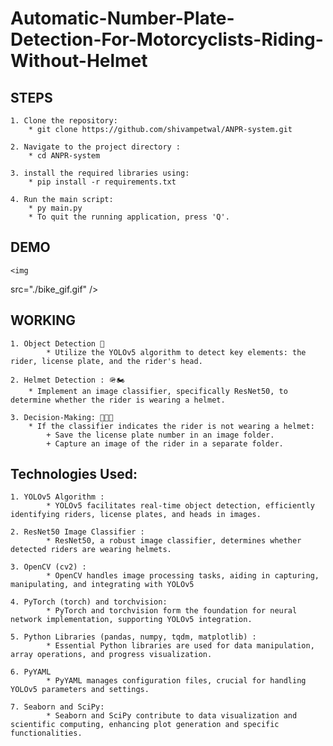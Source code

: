 
# Automatic-Number-Plate-Detection-For-Motorcyclists-Riding-Without-Helmet

## STEPS 

    1. Clone the repository:
        * git clone https://github.com/shivampetwal/ANPR-system.git
    
    2. Navigate to the project directory : 
        * cd ANPR-system
        
    3. install the required libraries using: 
        * pip install -r requirements.txt

    4. Run the main script:
        * py main.py
        * To quit the running application, press 'Q'.


## DEMO 

    <img
src="./bike_gif.gif"
/>





## WORKING 

    1. Object Detection 📸
            * Utilize the YOLOv5 algorithm to detect key elements: the rider, license plate, and the rider's head.
    
    2. Helmet Detection : 🪖🏍️
        * Implement an image classifier, specifically ResNet50, to determine whether the rider is wearing a helmet.
        
    3. Decision-Making: 🤔💭✅
        * If the classifier indicates the rider is not wearing a helmet:
            + Save the license plate number in an image folder.
            + Capture an image of the rider in a separate folder.





## Technologies Used: 

    1. YOLOv5 Algorithm : 
            * YOLOv5 facilitates real-time object detection, efficiently identifying riders, license plates, and heads in images.
    
    2. ResNet50 Image Classifier : 
            * ResNet50, a robust image classifier, determines whether detected riders are wearing helmets.
        
    3. OpenCV (cv2) : 
            * OpenCV handles image processing tasks, aiding in capturing, manipulating, and integrating with YOLOv5

    4. PyTorch (torch) and torchvision:
            * PyTorch and torchvision form the foundation for neural network implementation, supporting YOLOv5 integration.

    5. Python Libraries (pandas, numpy, tqdm, matplotlib) :
            * Essential Python libraries are used for data manipulation, array operations, and progress visualization.
    
    6. PyYAML
            * PyYAML manages configuration files, crucial for handling YOLOv5 parameters and settings.

    7. Seaborn and SciPy:
            * Seaborn and SciPy contribute to data visualization and scientific computing, enhancing plot generation and specific functionalities.

